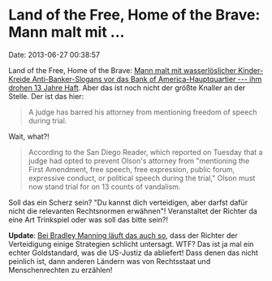 Land of the Free, Home of the Brave: Mann malt mit \...
=======================================================

Date: 2013-06-27 00:38:57

Land of the Free, Home of the Brave: [Mann malt mit wasserlöslicher
Kinder-Kreide Anti-Banker-Slogans vor das Bank of America-Hauptquartier
--- ihm drohen 13 Jahre
Haft](http://rt.com/usa/california-man-13-prison-banks-237/). Aber das
ist noch nicht der größte Knaller an der Stelle. Der ist das hier:

> A judge has barred his attorney from mentioning freedom of speech
> during trial.

Wait, what?!

> According to the San Diego Reader, which reported on Tuesday that a
> judge had opted to prevent Olson's attorney from \"mentioning the
> First Amendment, free speech, free expression, public forum,
> expressive conduct, or political speech during the trial," Olson must
> now stand trial for on 13 counts of vandalism.

Soll das ein Scherz sein? \"Du kannst dich verteidigen, aber darfst
dafür nicht die relevanten Rechtsnormen erwähnen\"! Veranstaltet der
Richter da eine Art Trinkspiel oder was soll das bitte sein?!

**Update**: [Bei Bradley Manning läuft das auch
so](http://www.dailydot.com/news/bradley-manning-defense-motive-hearing/),
dass der Richter der Verteidigung einige Strategien schlicht untersagt.
WTF? Das ist ja mal ein echter Goldstandard, was die US-Justiz da
abliefert! Dass denen das nicht peinlich ist, dann anderen Ländern was
von Rechtsstaat und Menschenrechten zu erzählen!

